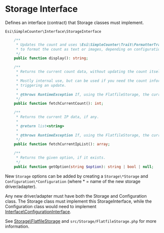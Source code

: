 # Storage Interface

Defines an interface (contract) that Storage classes must implement.

`Esi\SimpleCounter\Interface\StorageInterface`


```php
    /**
     * Updates the count and uses \Esi\SimpleCounter\Trait\FormatterTrait::formatDataForDisplay()
     * to format the count as text or images, depending on configuration.
     */
    public function display(): string;

    /**
     * Returns the current count data, without updating the count itself.
     *
     * Mostly internal use, but can be used if you need the count information without
     * triggering an update.
     *
     * @throws RuntimeException If, using the FlatfileStorage, the current count cannot be obtained.
     */
    public function fetchCurrentCount(): int;

    /**
     * Returns the current IP data, if any.
     *
     * @return list<string>
     *
     * @throws RuntimeException If, using the FlatfileStorage, the current ip list cannot be obtained.
     */
    public function fetchCurrentIpList(): array;

    /**
     * Returns the given option, if it exists.
     */
    public function getOption(string $option): string | bool | null;
```


New `Storage` options can be added by creating a `Storage\*Storage` and `Configuration\*Configuration` (where * = name of the new storage driver/adapter).

Any new driver/adapter must have both the Storage and Configuration class. The Storage class must implement this StorageInterface, while the Configuration class would need to implement [Interface\ConfigurationInterface](configuration-interface.md).

See [Storage\FlatfileStorage](flatfile-storage.md) and `src/Storage/FlatfileStorage.php` for more information. 